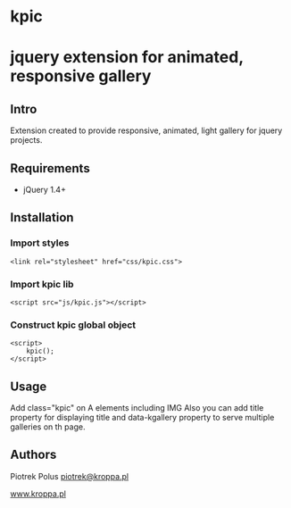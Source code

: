 # kpic
# jquery extension for animated, responsive gallery

## Intro

Extension created to provide responsive, animated, light gallery for jquery projects.

## Requirements

- jQuery 1.4+

## Installation

### Import styles

```
<link rel="stylesheet" href="css/kpic.css">
```

### Import kpic lib

```
<script src="js/kpic.js"></script>
```

### Construct kpic global object

```
<script>
    kpic();
</script>
```

## Usage

Add class="kpic" on A elements including IMG
Also you can add title property for displaying title and data-kgallery property to serve multiple galleries on th page.

## Authors

Piotrek Polus <piotrek@kroppa.pl>

www.kroppa.pl
